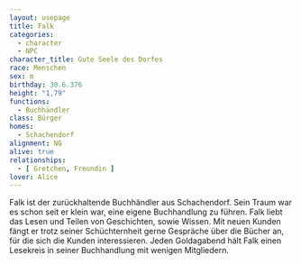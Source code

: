 ```yaml
---
layout: usepage
title: Falk
categories:
  - character
  - NPC
character_title: Gute Seele des Dorfes
race: Menschen
sex: m
birthday: 30.6.376
height: "1,79"
functions:
  - Buchhändler 
class: Bürger
homes:
  - Schachendorf
alignment: NG
alive: true
relationships:
  - [ Gretchen, Freundin ]
lover: Alice
---
```


Falk ist der zurückhaltende Buchhändler aus Schachendorf. Sein Traum war es schon seit er klein war, eine eigene
Buchhandlung zu führen. Falk liebt das Lesen und Teilen von Geschichten, sowie Wissen. Mit neuen Kunden fängt er trotz
seiner Schüchternheit gerne Gespräche über die Bücher an, für die sich die Kunden interessieren. Jeden Goldagabend hält
Falk einen Lesekreis in seiner Buchhandlung mit wenigen Mitgliedern.